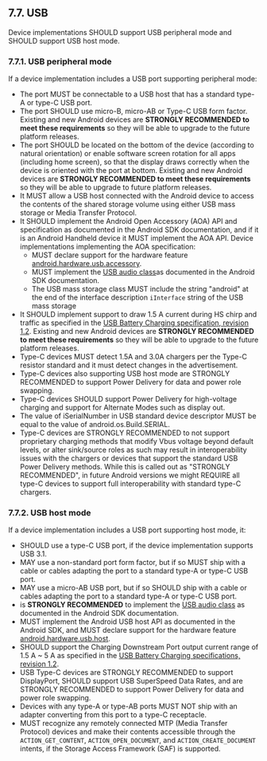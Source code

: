 ## 7.7\. USB

Device implementations SHOULD support USB peripheral mode and SHOULD support USB
host mode.

### 7.7.1\. USB peripheral mode

If a device implementation includes a USB port supporting peripheral mode:

*   The port MUST be connectable to a USB host that has a standard type-A or
    type-C USB port.
*   The port SHOULD use micro-B, micro-AB or Type-C USB form factor. Existing
    and new Android devices are **STRONGLY RECOMMENDED to meet these
    requirements** so they will be able to upgrade to the future platform
    releases.
*   The port SHOULD be located on the bottom of the device
    (according to natural orientation) or enable software screen rotation for
    all apps (including home screen), so that the display draws correctly when
    the device is oriented with the port at bottom. Existing and new Android
    devices are **STRONGLY RECOMMENDED to meet these requirements** so they will
    be able to upgrade to future platform releases.
*   It MUST allow a USB host connected with the Android device to access the
    contents of the shared storage volume using either USB mass storage or Media
    Transfer Protocol.
*   It SHOULD implement the Android Open Accessory (AOA) API and specification
    as documented in the Android SDK documentation, and if it is an Android
    Handheld device it MUST implement the AOA API. Device implementations
    implementing the AOA specification:
    *   MUST declare support for the hardware feature
        [android.hardware.usb.accessory](http://developer.android.com/guide/topics/connectivity/usb/accessory.html).
    *   MUST implement the [USB audio
        class](http://developer.android.com/reference/android/hardware/usb/UsbConstants.html#USB_CLASS_AUDIO)as
        documented in the Android SDK documentation.
    *   The USB mass storage class MUST include the string "android" at the end
        of the interface description `iInterface` string of the USB mass storage
*   It SHOULD implement support to draw 1.5 A current during HS chirp and
    traffic as specified in the [USB Battery Charging specification, revision
    1.2](http://www.usb.org/developers/docs/devclass_docs/BCv1.2_070312.zip).
    Existing and new Android devices are **STRONGLY RECOMMENDED to meet these
    requirements** so they will be able to upgrade to the future platform
    releases.
*   Type-C devices MUST detect 1.5A and 3.0A chargers per the Type-C resistor
    standard and it must detect changes in the advertisement.
*   Type-C devices also supporting USB host mode are STRONGLY RECOMMENDED to
    support Power Delivery for data and power role swapping.
*   Type-C devices SHOULD support Power Delivery for high-voltage charging and
    support for Alternate Modes such as display out.
*   The value of iSerialNumber in USB standard device descriptor MUST be equal
    to the value of android.os.Build.SERIAL.
*   Type-C devices are STRONGLY RECOMMENDED to not support proprietary charging
    methods that modify Vbus voltage beyond default levels, or alter sink/source
    roles as such may result in interoperability issues with the chargers or
    devices that support the standard USB Power Delivery methods. While this is
    called out as "STRONGLY RECOMMENDED", in future Android versions we might
    REQUIRE all type-C devices to support full interoperability with standard
    type-C chargers.

### 7.7.2\. USB host mode

If a device implementation includes a USB port supporting host mode, it:

*   SHOULD use a type-C USB port, if the device implementation supports USB 3.1.
*   MAY use a non-standard port form factor, but if so MUST ship with a cable or
    cables adapting the port to a standard type-A or type-C USB port.
*   MAY use a micro-AB USB port, but if so SHOULD ship with a cable or cables adapting the port to a standard type-A or type-C USB port.
*   is **STRONGLY RECOMMENDED** to implement the [USB audio
    class](http://developer.android.com/reference/android/hardware/usb/UsbConstants.html#USB_CLASS_AUDIO)
    as documented in the Android SDK documentation.
*   MUST implement the Android USB host API as documented in the Android SDK,
    and MUST declare support for the hardware feature
    [android.hardware.usb.host](http://developer.android.com/guide/topics/connectivity/usb/host.html).
*   SHOULD support the Charging Downstream Port output current range of 1.5 A ~
    5 A as specified in the [USB Battery Charging specifications, revision 1.2](http://www.usb.org/developers/docs/devclass_docs/BCv1.2_070312.zip).
*   USB Type-C devices are STRONGLY RECOMMENDED to support DisplayPort, SHOULD
    support USB SuperSpeed Data Rates, and are STRONGLY RECOMMENDED to support
    Power Delivery for data and power role swapping.
*   Devices with any type-A or type-AB ports MUST NOT ship with an adapter converting
    from this port to a type-C receptacle.
*   MUST recognize any remotely connected MTP (Media Transfer Protocol) devices
    and make their contents accessible through the `ACTION_GET_CONTENT`,
    `ACTION_OPEN_DOCUMENT`, and `ACTION_CREATE_DOCUMENT` intents, if the Storage Access
    Framework (SAF) is supported.
